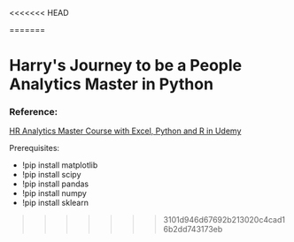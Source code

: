 <<<<<<< HEAD

=======
# Harry's Journey to be a People Analytics Master in Python

### Reference:
[HR Analytics Master Course with Excel, Python and R in Udemy](https://www.udemy.com/course/hr-analytics-course/)

Prerequisites:
* !pip install matplotlib
* !pip install scipy
* !pip install pandas
* !pip install numpy
* !pip install sklearn
>>>>>>> 3101d946d67692b213020c4cad16b2dd743173eb
